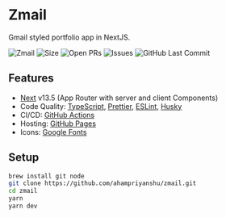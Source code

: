 # Zmail

Gmail styled portfolio app in NextJS.

![Zmail](https://img.shields.io/github/license/ahampriyanshu/zmail)
![Size](https://img.shields.io/github/repo-size/ahampriyanshu/zmail)
![Open PRs](https://img.shields.io/github/issues-pr/ahampriyanshu/zmail)
![Issues](https://img.shields.io/github/issues/ahampriyanshu/zmail)
![GitHub Last Commit](https://img.shields.io/github/last-commit/ahampriyanshu/zmail/main)

## Features

- [Next](https://nextjs.org/) v13.5 (App Router with server and client Components)
- Code Quality: [TypeScript](https://www.typescriptlang.org/), [Prettier](https://prettier.io/), [ESLint](https://eslint.org/), [Husky](https://typicode.github.io/husky/)
- CI/CD: [GitHub Actions](https://github.com/features/actions)
- Hosting: [GitHub Pages](https://pages.github.com/)
- Icons: [Google Fonts](https://fonts.google.com/icons)

## Setup

```bash
brew install git node
git clone https://github.com/ahampriyanshu/zmail.git
cd zmail
yarn
yarn dev
```
